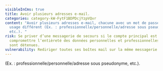 ```yaml
---
visibleInCms: true
title: Avoir plusieurs adresses e-mail.
categories: category-kW-FytF1BDPDcjYzpVQvr
content: "Avoir plusieurs adresses e-mail, chacune avec un mot de passe et un
  usage différent (Ex. : professionnelle/personnelle/adresse sous pseudonyme,
  etc.). "
risk: Se priver d’une messagerie de secours si le compte principal est piraté et
  compromettre l’entièreté des données personnelles et professionnelles qui y
  sont détenues.
vulnerability: Rediriger toutes ses boîtes mail sur la même messagerie.
---
```

(Ex. : professionnelle/personnelle/adresse sous pseudonyme, etc.).